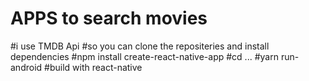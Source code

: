 # APPS to search movies
#i use TMDB Api 
#so you can clone the repositeries and install dependencies
#npm install create-react-native-app
#cd ...
#yarn run-android
#build with react-native
